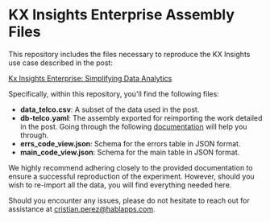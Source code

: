 # KX Insights Enterprise Assembly Files

This repository includes the files necessary to reproduce the KX Insights use case described in the post: 

[Kx Insights Enterprise: Simplifying Data Analytics](https://www.habla.dev/blog/2024/02/14/Power-Up-Your-Data-Analytics-Insights.html)

Specifically, within this repository, you'll find the following files:

- **data_telco.csv**: A subset of the data used in the post.
- **db-telco.yaml**: The assembly exported for reimporting the work detailed in the post. Going through the following [documentation](https://code.kx.com/insights/1.8/enterprise/packaging/quickstart.html) will help you through.
- **errs_code_view.json**: Schema for the errors table in JSON format.
- **main_code_view.json**: Schema for the main table in JSON format.

We highly recommend adhering closely to the provided documentation to ensure a successful reproduction of the experiment. However, should you wish to re-import all the data, you will find everything needed here.

Should you encounter any issues, please do not hesitate to reach out for assistance at cristian.perez@hablapps.com.
